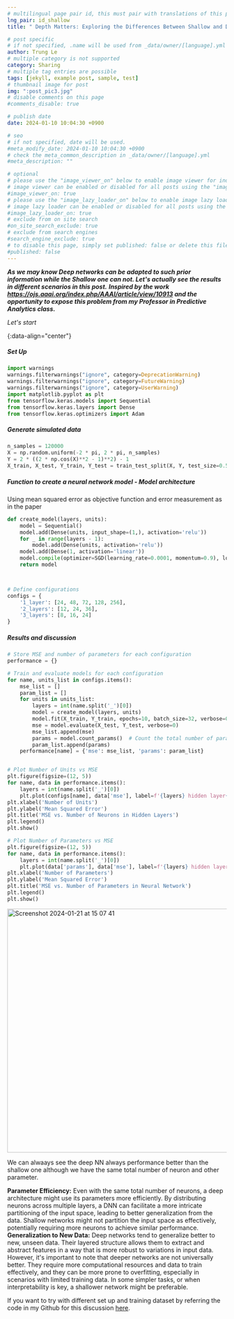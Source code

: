```yaml
---
# multilingual page pair id, this must pair with translations of this page. (This name must be unique)
lng_pair: id_shallow
title: " Depth Matters: Exploring the Differences Between Shallow and Deep Neural Networks"

# post specific
# if not specified, .name will be used from _data/owner/[language].yml
author: Trung Le
# multiple category is not supported
category: Sharing
# multiple tag entries are possible
tags: [jekyll, example post, sample, test]
# thumbnail image for post
img: ":post_pic3.jpg"
# disable comments on this page
#comments_disable: true

# publish date
date: 2024-01-10 10:04:30 +0900

# seo
# if not specified, date will be used.
#meta_modify_date: 2024-01-10 10:04:30 +0900
# check the meta_common_description in _data/owner/[language].yml
#meta_description: ""

# optional
# please use the "image_viewer_on" below to enable image viewer for individual pages or posts (_posts/ or [language]/_posts folders).
# image viewer can be enabled or disabled for all posts using the "image_viewer_posts: true" setting in _data/conf/main.yml.
#image_viewer_on: true
# please use the "image_lazy_loader_on" below to enable image lazy loader for individual pages or posts (_posts/ or [language]/_posts folders).
# image lazy loader can be enabled or disabled for all posts using the "image_lazy_loader_posts: true" setting in _data/conf/main.yml.
#image_lazy_loader_on: true
# exclude from on site search
#on_site_search_exclude: true
# exclude from search engines
#search_engine_exclude: true
# to disable this page, simply set published: false or delete this file
#published: false
---
```



<!-- outline-start -->

 ***As we may know Deep networks can be adapted to such prior information while the Shallow one can not. Let's actually see the results in different scenarios in this post.***
***Inspired by the work https://ojs.aaai.org/index.php/AAAI/article/view/10913 and the opportunity to expose this problem from my Professor in Predictive Analytics class.***

*Let's start*


{:data-align="center"}

<!-- outline-end -->

##### Set Up
```python
import warnings
warnings.filterwarnings("ignore", category=DeprecationWarning)
warnings.filterwarnings("ignore", category=FutureWarning)
warnings.filterwarnings("ignore", category=UserWarning)
import matplotlib.pyplot as plt
from tensorflow.keras.models import Sequential
from tensorflow.keras.layers import Dense
from tensorflow.keras.optimizers import Adam
```

##### Generate simulated data


```python
n_samples = 120000
X = np.random.uniform(-2 * pi, 2 * pi, n_samples)
Y = 2 * ((2 * np.cos(X)**2 - 1)**2) - 1
X_train, X_test, Y_train, Y_test = train_test_split(X, Y, test_size=0.5, random_state=42)
```


##### Function to create a neural network model - Model architecture 

Using mean squared error as objective function and error measurement as in the paper

```python
def create_model(layers, units):
    model = Sequential()
    model.add(Dense(units, input_shape=(1,), activation='relu'))
    for _ in range(layers - 1):
        model.add(Dense(units, activation='relu'))
    model.add(Dense(1, activation='linear'))
    model.compile(optimizer=SGD(learning_rate=0.0001, momentum=0.9), loss='mean_squared_error')
    return model



# Define configurations
configs = {
    '1_layer': [24, 48, 72, 128, 256],
    '2_layers': [12, 24, 36],
    '3_layers': [8, 16, 24]
}
```

##### Results and discussion 

```python
# Store MSE and number of parameters for each configuration
performance = {}

# Train and evaluate models for each configuration
for name, units_list in configs.items():
    mse_list = []
    param_list = []
    for units in units_list:
        layers = int(name.split('_')[0])
        model = create_model(layers, units)
        model.fit(X_train, Y_train, epochs=10, batch_size=32, verbose=0)
        mse = model.evaluate(X_test, Y_test, verbose=0)
        mse_list.append(mse)
        params = model.count_params()  # Count the total number of parameters
        param_list.append(params)
    performance[name] = {'mse': mse_list, 'params': param_list}


# Plot Number of Units vs MSE
plt.figure(figsize=(12, 5))
for name, data in performance.items():
    layers = int(name.split('_')[0])
    plt.plot(configs[name], data['mse'], label=f'{layers} hidden layer{"s" if layers > 1 else ""}')
plt.xlabel('Number of Units')
plt.ylabel('Mean Squared Error')
plt.title('MSE vs. Number of Neurons in Hidden Layers')
plt.legend()
plt.show()

# Plot Number of Parameters vs MSE
plt.figure(figsize=(12, 5))
for name, data in performance.items():
    layers = int(name.split('_')[0])
    plt.plot(data['params'], data['mse'], label=f'{layers} hidden layer{"s" if layers > 1 else ""}')
plt.xlabel('Number of Parameters')
plt.ylabel('Mean Squared Error')
plt.title('MSE vs. Number of Parameters in Neural Network')
plt.legend()
plt.show()
```
<img width="560" alt="Screenshot 2024-01-21 at 15 07 41" src="https://github.com/trungle14/trungle14.github.io/assets/143222481/04d6ac15-b210-4cb6-a19d-9e79f1b517b8">


We can alwaays see the deep NN always performance better than the shallow one although we have the same total number of neuron and other parameter.

**Parameter Efficiency:** Even with the same total number of neurons, a deep architecture might use its parameters more efficiently. By distributing neurons across multiple layers, a DNN can facilitate a more intricate partitioning of the input space, leading to better generalization from the data. Shallow networks might not partition the input space as effectively, potentially requiring more neurons to achieve similar performance.\
**Generalization to New Data:** Deep networks tend to generalize better to new, unseen data. Their layered structure allows them to extract and abstract features in a way that is more robust to variations in input data.
However, it's important to note that deeper networks are not universally better. They require more computational resources and data to train effectively, and they can be more prone to overfitting, especially in scenarios with limited training data. In some simpler tasks, or when interpretability is key, a shallower network might be preferable.

If you want to try with different set up and training dataset by referring the code in my Github for this discussion [here](https://github.com/trungle14/Deep-vs-Shallow-Neural-Network-discussion/blob/main/Deep%20vs%20Shallow%20Neural%20Network%20comparison.ipynb). 
